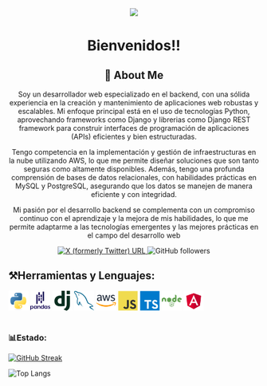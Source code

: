 <div id="header" align="center">
  <img src="https://media.giphy.com/media/ZVik7pBtu9dNS/giphy.gif?cid=ecf05e47lhkqd4o5hw7ivfudiyxvsh0q0xig9ynf18posh46&ep=v1_gifs_search&rid=giphy.gif&ct=g" width="200"/>
  <h1 align="center">
      Bienvenidos!!
  </h1>
  
## 🚀 About Me
Soy un desarrollador web especializado en el backend, con una sólida experiencia en la creación y mantenimiento de aplicaciones web robustas y escalables. Mi enfoque principal está en el uso de tecnologías Python, aprovechando frameworks como Django y librerias como Django REST framework para construir interfaces de programación de aplicaciones (APIs) eficientes y bien estructuradas.

Tengo competencia en la implementación y gestión de infraestructuras en la nube utilizando AWS, lo que me permite diseñar soluciones que son tanto seguras como altamente disponibles. Además, tengo una profunda comprensión de bases de datos relacionales, con habilidades prácticas en MySQL y PostgreSQL, asegurando que los datos se manejen de manera eficiente y con integridad.

Mi pasión por el desarrollo backend se complementa con un compromiso continuo con el aprendizaje y la mejora de mis habilidades, lo que me permite adaptarme a las tecnologías emergentes y las mejores prácticas en el campo del desarrollo web


</div>

<div id="badges" align="center">
  <a href="https://twitter.com/Silvestre525" align="center"">
      <img alt="X (formerly Twitter) URL" src="https://img.shields.io/twitter/url?url=https%3A%2F%2Ftwitter.com%2FSilvestre525">
  </a>
  <a  align="center"">
      <img alt="GitHub followers" src="https://img.shields.io/github/followers/Silvestre525">
  </a>


</div>

<div aling="left" id="tools">
  <h2>
     ⚒️Herramientas y Lenguajes:
  </h2>
  <div>
    <img src="https://github.com/devicons/devicon/blob/master/icons/python/python-original.svg" title="python" width="40">
    <img src="https://github.com/devicons/devicon/blob/master/icons/pandas/pandas-plain-wordmark.svg" title="pandas" width="40">
    <img src="https://github.com/devicons/devicon/blob/master/icons/django/django-plain.svg" title="django" width="40">
    <img src="https://github.com/devicons/devicon/blob/master/icons/mysql/mysql-original.svg" title="mysql" width="40">
    <img src="https://github.com/devicons/devicon/blob/master/icons/amazonwebservices/amazonwebservices-original-wordmark.svg" title="AWS" width="40">
    <img src="https://github.com/devicons/devicon/blob/master/icons/javascript/javascript-original.svg" title="javascript" width="40">
    <img src="https://github.com/devicons/devicon/blob/master/icons/typescript/typescript-original.svg" title="typescript" width="40">
    <img src="https://github.com/devicons/devicon/blob/master/icons/nodejs/nodejs-plain-wordmark.svg" title="node" width="40">
    <img src="https://github.com/devicons/devicon/blob/master/icons/angular/angular-original.svg" title="Angular" width="40">
  </div>
</div>
<br>

### 📊Estado: 

<div align="left">
  <a href="https://git.io/streak-stats"><img src="https://github-readme-streak-stats.herokuapp.com?user=Silvestre525&theme=radical&hide_border=true&locale=es&date_format=j%2Fn%5B%2FY%5D" alt="GitHub Streak" /></a>
</div>

![Top Langs](https://github-readme-stats.vercel.app/api/top-langs/?username=Silvestre525&Compactlayout=true)


